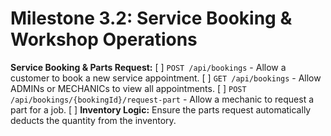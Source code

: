# Milestone 3.2: Service Booking & Workshop Operations

**Service Booking & Parts Request:**
[ ] `POST /api/bookings` - Allow a customer to book a new service appointment.
[ ] `GET /api/bookings` - Allow ADMINs or MECHANICs to view all appointments.
[ ] `POST /api/bookings/{bookingId}/request-part` - Allow a mechanic to request a part for a job.
[ ] **Inventory Logic:** Ensure the parts request automatically deducts the quantity from the inventory.

